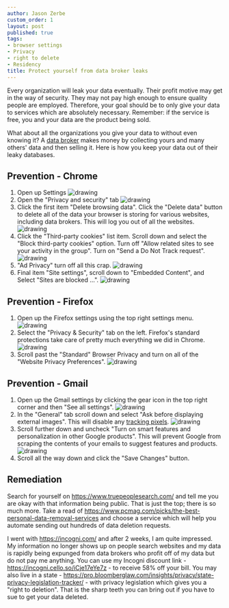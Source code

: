 ```yaml
---
author: Jason Zerbe
custom_order: 1
layout: post
published: true
tags:
- browser settings
- Privacy
- right to delete
- Residency
title: Protect yourself from data broker leaks
---
```

Every organization will leak your data eventually. Their profit motive may get in the way of security.
They may not pay high enough to ensure quality people are employed.
Therefore, your goal should be to only give your data to services which are absolutely necessary.
Remember: if the service is free, you and your data are the product being sold.

What about all the organizations you give your data to without even knowing it?
A [data broker](https://www.gartner.com/en/information-technology/glossary/data-broker) makes
money by collecting yours and many others' data and then selling it. Here is how you keep your
data out of their leaky databases.

## Prevention - Chrome
1. Open up Settings
   <img src="/assets/posts/chrome_settings.png" alt="drawing" class="image fit" />
2. Open the "Privacy and security" tab
   <img src="/assets/posts/chrome_privacy_and_security.png" alt="drawing" class="image fit" />
3. Click the first item "Delete browsing data". Click the "Delete data" button to delete all of the data
your browser is storing for various websites, including data brokers. This will log you out of all the websites.
   <img src="/assets/posts/chrome_delete_data.png" alt="drawing" class="image fit" />
4. Click the "Third-party cookies" list item. Scroll down and select the "Block third-party cookies" option.
Turn off "Allow related sites to see your activity in the group". Turn on "Send a Do Not Track request".
   <img src="/assets/posts/chrome_third_party_cookies.png" alt="drawing" class="image fit" />
5. "Ad Privacy" turn off all this crap.
   <img src="/assets/posts/chrome_ad_privacy.png" alt="drawing" class="image fit" />
6. Final item "Site settings", scroll down to "Embedded Content", and Select "Sites are blocked ...".
   <img src="/assets/posts/chrome_embedded_content.png" alt="drawing" class="image fit" />

## Prevention - Firefox
1. Open up the Firefox settings using the top right settings menu.
   <img src="/assets/posts/firefox_settings.png" alt="drawing" class="image fit" />
2. Select the "Privacy & Security" tab on the left. Firefox's standard protections take care of pretty much everything
we did in Chrome.
   <img src="/assets/posts/firefox_privacy_security.png" alt="drawing" class="image fit" />
3. Scroll past the "Standard" Browser Privacy and turn on all of the "Website Privacy Preferences".
   <img src="/assets/posts/firefox_website_privacy.png" alt="drawing" class="image fit" />

## Prevention - Gmail
1. Open up the Gmail settings by clicking the gear icon in the top right corner and then "See all settings".
   <img src="/assets/posts/gmail_settings.png" alt="drawing" class="image fit" />
2. In the "General" tab scroll down and select "Ask before displaying external images". This will disable
any [tracking pixels](https://en.ryte.com/wiki/Tracking_Pixel/).
   <img src="/assets/posts/gmail_images.png" alt="drawing" class="image fit" />
3. Scroll further down and uncheck "Turn on smart features and personalization in other Google products".
This will prevent Google from scraping the contents of your emails to suggest features and products.
   <img src="/assets/posts/gmail_smart_features.png" alt="drawing" class="image fit" />
4. Scroll all the way down and click the "Save Changes" button.

## Remediation
Search for yourself on <https://www.truepeoplesearch.com/> and tell me you are okay with that information
being public. That is just the top; there is so much more.
Take a read of <https://www.pcmag.com/picks/the-best-personal-data-removal-services> and choose a service
which will help you automate sending out hundreds of data deletion requests.

I went with <https://incogni.com/> and after 2 weeks, I am quite impressed. My information no longer shows
up on people search websites and my data is rapidly being expunged from data brokers who profit off of my
data but do not pay me anything.
You can use my Incogni discount link - <https://incogni.cello.so/iCje17eYe7z> - to receive 58% off your bill.
You may also live in a state - <https://pro.bloomberglaw.com/insights/privacy/state-privacy-legislation-tracker/> -
with privacy legislation which gives you a "right to deletion". That is the sharp teeth you can bring out if you
have to sue to get your data deleted.
